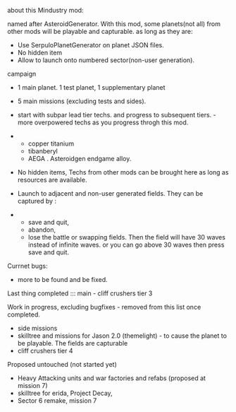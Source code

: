 
about this Mindustry mod:

named after AsteroidGenerator. 
With this mod, some planets(not all) from other mods will be playable and capturable. as long as they are:
- Use SerpuloPlanetGenerator on planet JSON files. 
- No hidden item
- Allow to launch onto numbered sector(non-user generation).

campaign
- 1 main planet. 1 test planet, 1 supplementary planet
- 5 main missions (excluding tests and sides). 
- start with subpar lead tier techs.  and progress to subsequent tiers. - more overpowered techs as you progress throgh this mod.
- - copper titanium 
  - tibanberyl
  - AEGA . Asteroidgen endgame alloy. 

- No hidden items, Techs from other mods can be brought here as long as resources are available.
- Launch to adjacent and non-user generated fields. They can be captured by :
- - save and quit,
  - abandon,
  - lose the battle or swapping fields.
  Then the field will have 30 waves instead of infinite waves.
  or you can go above 30 waves then press save and quit.

Currnet bugs: 
- more to be found and be fixed. 

Last thing completed ::: main - cliff crushers tier 3

Work in progress, excluding bugfixes - removed from this list once completed. 
- side missions
- skilltree and missions for Jason 2.0 (themelight) - to cause the planet to be playable. The fields are capturable
- cliff crushers tier 4

Proposed untouched (not started yet)
- Heavy Attacking units and war factories and refabs (proposed at mission 7)
- skilltree for erida, Project Decay,
- Sector 6 remake, mission 7  

